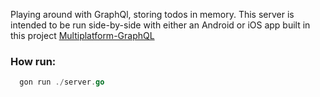 Playing around with GraphQl, storing todos in memory. This server is intended to be run side-by-side with either an Android or iOS app built in this project [Multiplatform-GraphQL](https://github.com/MwaiBanda/GraphQL-Multiplatform)

### How run:
```go
  gon run ./server.go
```
